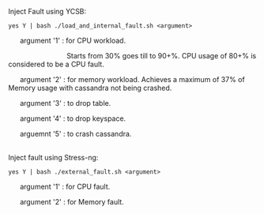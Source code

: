Inject Fault using YCSB:

    yes Y | bash ./load_and_internal_fault.sh <argument>
    
&nbsp;&nbsp;&nbsp;&nbsp;&nbsp;&nbsp;argument '1' : for CPU workload. 

&nbsp;&nbsp;&nbsp;&nbsp;&nbsp;&nbsp;&nbsp;&nbsp;&nbsp;&nbsp;&nbsp;&nbsp;&nbsp;&nbsp;&nbsp;&nbsp;&nbsp;&nbsp;&nbsp;&nbsp;&nbsp;&nbsp;&nbsp;&nbsp;&nbsp;&nbsp;&nbsp;&nbsp;&nbsp;&nbsp;Starts from 30% goes till to 90+%. CPU usage of 80+% is considered to be a CPU fault.

&nbsp;&nbsp;&nbsp;&nbsp;&nbsp;&nbsp;argument '2' : for memory workload. Achieves a maximum of 37% of Memory usage with cassandra not being crashed.

&nbsp;&nbsp;&nbsp;&nbsp;&nbsp;&nbsp;argument '3' : to drop table.

&nbsp;&nbsp;&nbsp;&nbsp;&nbsp;&nbsp;argument '4' : to drop keyspace.

&nbsp;&nbsp;&nbsp;&nbsp;&nbsp;&nbsp;arguemnt '5' : to crash cassandra.

    
<br />Inject fault using Stress-ng:

    yes Y | bash ./external_fault.sh <argument>
    
&nbsp;&nbsp;&nbsp;&nbsp;&nbsp;&nbsp;argument '1' : for CPU fault.

&nbsp;&nbsp;&nbsp;&nbsp;&nbsp;&nbsp;argument '2' : for Memory fault.
